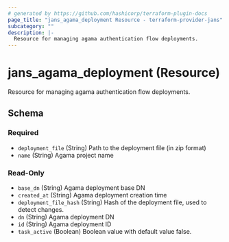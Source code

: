 ```yaml
---
# generated by https://github.com/hashicorp/terraform-plugin-docs
page_title: "jans_agama_deployment Resource - terraform-provider-jans"
subcategory: ""
description: |-
  Resource for managing agama authentication flow deployments.
---
```


# jans_agama_deployment (Resource)

Resource for managing agama authentication flow deployments.



<!-- schema generated by tfplugindocs -->
## Schema

### Required

- `deployment_file` (String) Path to the deployment file (in zip format)
- `name` (String) Agama project name

### Read-Only

- `base_dn` (String) Agama deployment base DN
- `created_at` (String) Agama deployment creation time
- `deployment_file_hash` (String) Hash of the deployment file, used to detect changes.
- `dn` (String) Agama deployment DN
- `id` (String) Agama deployment ID
- `task_active` (Boolean) Boolean value with default value false.


